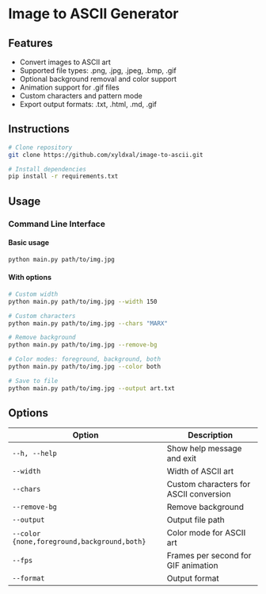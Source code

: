 # Image to ASCII Generator

## Features

- Convert images to ASCII art
- Supported file types: .png, .jpg, .jpeg, .bmp, .gif
- Optional background removal and color support
- Animation support for .gif files
- Custom characters and pattern mode
- Export output formats: .txt, .html, .md, .gif

## Instructions

```bash
# Clone repository
git clone https://github.com/xyldxal/image-to-ascii.git

# Install dependencies
pip install -r requirements.txt
```

## Usage

### Command Line Interface

#### Basic usage

```bash
python main.py path/to/img.jpg
```

#### With options

``` bash
# Custom width
python main.py path/to/img.jpg --width 150

# Custom characters
python main.py path/to/img.jpg --chars "MARX"

# Remove background
python main.py path/to/img.jpg --remove-bg

# Color modes: foreground, background, both
python main.py path/to/img.jpg --color both

# Save to file
python main.py path/to/img.jpg --output art.txt

```

## Options
| Option | Description |
| ----------- | ----------- |
| ```--h, --help``` | Show help message and exit |
| ```--width``` | Width of ASCII art |
| ```--chars``` | Custom characters for ASCII conversion |
| ```--remove-bg``` | Remove background |
| ```--output``` | Output file path |
| ```--color {none,foreground,background,both}``` | Color mode for ASCII art |
| ```--fps``` | Frames per second for GIF animation |
| ```--format``` | Output format |






